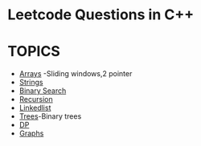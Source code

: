 # Leetcode Questions in C++
# TOPICS
- [Arrays](#arrays) -Sliding windows,2 pointer
- [Strings](#strings)
- [Binary Search](#binary-search)
- [Recursion](#recursion)
- [Linkedlist](#linkedlist)
- [Trees](#trees)-Binary trees
- [DP](#dp)
- [Graphs](#graphs)

